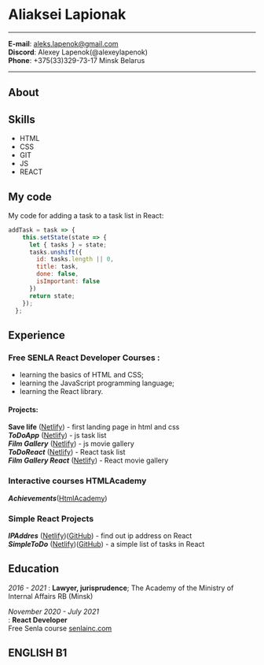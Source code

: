 Aliaksei Lapionak
============

-------------------                 --------------------------
**E-mail**: [aleks.lapenok@gmail.com](aleks.lapenok@gmail.com)<br>
**Discord**: Alexey Lapenok(@alexeylapenok)<br>
**Phone**: +375(33)329-73-17 Minsk Belarus                          
-------------------                 --------------------------

About 
----------


Skills
--------------------
- HTML
- CSS
- GIT
- JS
- REACT

My code
---------
My code for adding a task to a task list in React:
```javascript (React)
addTask = task => {
    this.setState(state => {
      let { tasks } = state;
      tasks.unshift({
        id: tasks.length || 0,
        title: task,
        done: false,
        isImportant: false
      })
      return state;
    });
  };
```

Experience
----------

### Free SENLA React Developer Courses :
- learning the basics of HTML and CSS;
- learning the JavaScript programming language;
- learning the React library.

#### Projects:
**Save life** ([Netlify](https://save-life-by-lapenok.netlify.app)) - first landing page in html and css<br>
_**ToDoApp**_ ([Netlify](https://todoapplap.netlify.app)) - js task list<br>
_**Film Gallery**_ ([Netlify](https://lapfilmgallery.netlify.app)) - js movie gallery<br>
_**ToDoReact**_ ([Netlify](https://todoreactlapp.netlify.app)) - React task list<br>
_**Film Gallery React**_ ([Netlify](https://lapfilmgalleryreact.netlify.app)) - React movie gallery

### Interactive courses HTMLAcademy
_**Аchievements**_([HtmlAcademy](https://htmlacademy.ru/profile/id1693469/))

### Simple React Projects
_**IPAddres**_ ([Netlify](https://ipaddress-react.netlify.app))([GitHub](https://github.com/AlexeyLapenok/ipaddress)) - find out ip address on React<br>
_**SimpleToDo**_ ([Netlify](https://todosimple-react.netlify.app))([GitHub](https://github.com/AlexeyLapenok/todolist)) - a simple list of tasks in React

Education
---------

_2016 - 2021_ 
: **Lawyer, jurisprudence**; The Academy of the Ministry of Internal Affairs
RB (Minsk)

_November 2020 - July 2021_  
: **React Developer**  
Free Senla course [senlainc.com](https://senlainc.com/senla-courses-2020/)

ENGLISH B1
-----------